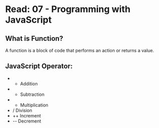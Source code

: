 # Read: 07 - Programming with JavaScript

## What is Function?

A function is a block of code that performs an action or returns a value. 

## JavaScript Operator:

* + Addition 
* - Subtraction
* * Multiplication
* / Division
* ++ Increment
* -- Decrement
